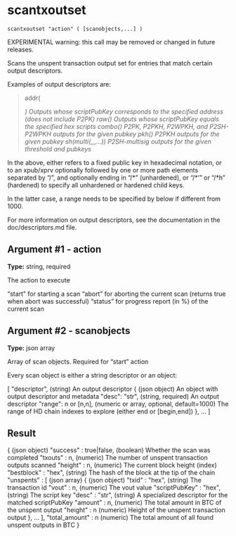 # scantxoutset

`scantxoutset "action" ( [scanobjects,...] )`

EXPERIMENTAL warning: this call may be removed or changed in future releases.

Scans the unspent transaction output set for entries that match certain output descriptors.

Examples of output descriptors are:

> addr(<address>) Outputs whose scriptPubKey corresponds to the specified address (does not include P2PK) raw(<hex script>) Outputs whose scriptPubKey equals the specified hex scripts combo(<pubkey>) P2PK, P2PKH, P2WPKH, and P2SH-P2WPKH outputs for the given pubkey pkh(<pubkey>) P2PKH outputs for the given pubkey sh(multi(<n>,<pubkey>,<pubkey>,…)) P2SH-multisig outputs for the given threshold and pubkeys

In the above, <pubkey> either refers to a fixed public key in hexadecimal notation, or to an xpub/xprv optionally followed by one or more path elements separated by “/”, and optionally ending in “/\*” (unhardened), or “/\*’” or “/\*h” (hardened) to specify all unhardened or hardened child keys.

In the latter case, a range needs to be specified by below if different from 1000.

For more information on output descriptors, see the documentation in the doc/descriptors.md file.

## Argument #1 - action

**Type:** string, required

The action to execute

“start” for starting a scan “abort” for aborting the current scan (returns true when abort was successful) “status” for progress report (in %) of the current scan

## Argument #2 - scanobjects

**Type:** json array

Array of scan objects. Required for “start” action

Every scan object is either a string descriptor or an object:

[
  "descriptor",             (string) An output descriptor
  {                         (json object) An object with output descriptor and metadata
    "desc": "str",          (string, required) An output descriptor
    "range": n or [n,n],    (numeric or array, optional, default=1000) The range of HD chain indexes to explore (either end or [begin,end])
  },
  ...
]

## Result

{                                (json object)
  "success" : true|false,        (boolean) Whether the scan was completed
  "txouts" : n,                  (numeric) The number of unspent transaction outputs scanned
  "height" : n,                  (numeric) The current block height (index)
  "bestblock" : "hex",           (string) The hash of the block at the tip of the chain
  "unspents" : [                 (json array)
    {                            (json object)
      "txid" : "hex",            (string) The transaction id
      "vout" : n,                (numeric) The vout value
      "scriptPubKey" : "hex",    (string) The script key
      "desc" : "str",            (string) A specialized descriptor for the matched scriptPubKey
      "amount" : n,              (numeric) The total amount in BTC of the unspent output
      "height" : n               (numeric) Height of the unspent transaction output
    },
    ...
  ],
  "total_amount" : n             (numeric) The total amount of all found unspent outputs in BTC
}